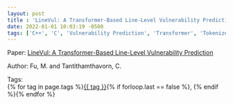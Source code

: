 ```yaml
---
layout: post
title : 'LineVul: A Transformer-Based Line-Level Vulnerability Prediction'
date: 2022-01-01 10:03:19 -0500
tags: ['C++', 'C', 'Vulnerability Prediction', 'Transformer', 'Tokenizer']
---
```

Paper: [LineVul: A Transformer-Based Line-Level Vulnerability Prediction](https://dl-acm-org.proxy.library.nd.edu/doi/pdf/10.1145/3524842.3528452)

Author: Fu, M. and Tantithamthavorn, C.




 Tags:  
        <span>{% for tag in page.tags %}<a href="/tags/#{{ tag | slugify }}">{{ tag }}</a>{% if forloop.last == false %}, {% endif %}{% endfor %}</span>
